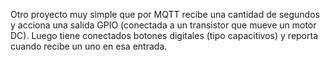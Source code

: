 Otro proyecto muy simple que por MQTT recibe una cantidad de segundos y acciona una salida GPIO (conectada a un transistor que mueve un motor DC).
Luego tiene conectados botones digitales (tipo capacitivos) y reporta cuando recibe un uno en esa entrada.
